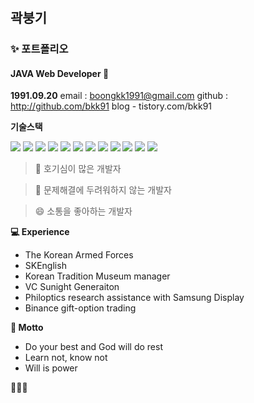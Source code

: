 # 

## 곽붕기

###  ✨ 포트폴리오

####  JAVA Web Developer 🌱

**1991.09.20**
email : boongkk1991@gmail.com
github : http://github.com/bkk91
blog - tistory.com/bkk91


**기술스택**

<img src="https://img.shields.io/badge/JAVA-007396?style=for-the-badge&logo=java&logoColor=white"> <img src="https://img.shields.io/badge/Spring-6DB33F?style=for-the-badge&logo=Spring&logoColor=white"> <img src="https://img.shields.io/badge/oracle-F80000?style=for-the-badge&logo=oracle&logoColor=white"> <img src="https://img.shields.io/badge/mysql-4479A1?style=for-the-badge&logo=mysql&logoColor=white">
<img src="https://img.shields.io/badge/javascript-F7DF1E?style=for-the-badge&logo=javascript&logoColor=black"> <img src="https://img.shields.io/badge/jquery-0769AD?style=for-the-badge&logo=jquery&logoColor=white"> <img src="https://img.shields.io/badge/react-61DAFB?style=for-the-badge&logo=react&logoColor=black">
<img src="https://img.shields.io/badge/html-E34F26?style=for-the-badge&logo=html5&logoColor=white"> <img src="https://img.shields.io/badge/css-1572B6?style=for-the-badge&logo=css3&logoColor=white">
<img src="https://img.shields.io/badge/bootstrap-7952B3?style=for-the-badge&logo=bootstrap&logoColor=white">
<img src="https://img.shields.io/badge/apache tomcat-F8DC75?style=for-the-badge&logo=apachetomcat&logoColor=white">
<img src="https://img.shields.io/badge/github-181717?style=for-the-badge&logo=github&logoColor=white">

> 🤔 호기심이 많은 개발자

> 💬 문제해결에 두려워하지 않는 개발자

> 😄 소통을 좋아하는 개발자

**💻 Experience**
- The Korean Armed Forces
- SKEnglish
- Korean Tradition Museum manager
- VC Sunight Generaiton
- Philoptics research assistance with Samsung Display
- Binance gift-option trading
 
**🌱 Motto**
- Do your best and God will do rest
- Learn not, know not
- Will is power
 

🌱👩‍💻

<!--
**bkk91/bkk91** is a ✨ _special_ ✨ repository because its `README.md` (this file) appears on your GitHub profile.

Here are some ideas to get you started:

- 🔭 I’m currently working on ...
- 🌱 I’m currently learning ...
- 👯 I’m looking to collaborate on ...
- 🤔 I’m looking for help with ...
- 💬 Ask me about ...
- 📫 How to reach me: ...
- 😄 Pronouns: ...
- ⚡ Fun fact: ...
-->
